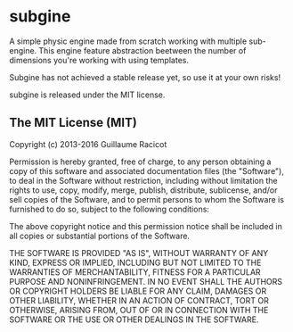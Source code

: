 subgine
=======

A simple physic engine made from scratch working with multiple sub-engine. This engine feature abstraction beetween the number of dimensions you're working with using templates.

Subgine has not achieved a stable release yet, so use it at your own risks!

subgine is released under the MIT license.

The MIT License (MIT)
---------------------

Copyright (c) 2013-2016 Guillaume Racicot

Permission is hereby granted, free of charge, to any person obtaining a copy
of this software and associated documentation files (the "Software"), to deal
in the Software without restriction, including without limitation the rights
to use, copy, modify, merge, publish, distribute, sublicense, and/or sell
copies of the Software, and to permit persons to whom the Software is
furnished to do so, subject to the following conditions:

The above copyright notice and this permission notice shall be included in
all copies or substantial portions of the Software.

THE SOFTWARE IS PROVIDED "AS IS", WITHOUT WARRANTY OF ANY KIND, EXPRESS OR
IMPLIED, INCLUDING BUT NOT LIMITED TO THE WARRANTIES OF MERCHANTABILITY,
FITNESS FOR A PARTICULAR PURPOSE AND NONINFRINGEMENT. IN NO EVENT SHALL THE
AUTHORS OR COPYRIGHT HOLDERS BE LIABLE FOR ANY CLAIM, DAMAGES OR OTHER
LIABILITY, WHETHER IN AN ACTION OF CONTRACT, TORT OR OTHERWISE, ARISING FROM,
OUT OF OR IN CONNECTION WITH THE SOFTWARE OR THE USE OR OTHER DEALINGS IN
THE SOFTWARE.
